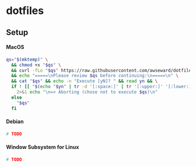 # dotfiles

## Setup

#### MacOS

```sh
qs="$(mktemp)" \
  && chmod +x "$qs" \
  && curl -fLo "$qs" https://raw.githubusercontent.com/awseward/dotfiles/master/quickstart.sh \
  && echo "=====\nPlease review $qs before continuing:\n=====\n" \
  && cat "$qs" && echo -n "Execute [yN]? " && read yn && \
  if ! [[ "$(echo "$yn" | tr -d '[:space:]' | tr '[:upper:]' '[:lower:]')" =~ (y|yes) ]]; then
    2>&1 echo "\n=> Aborting (chose not to execute $qs)\n"
  else
    "$qs"
  fi
```

#### Debian

```sh
# TODO
```

#### Window Subsystem for Linux

```sh
# TODO
```


